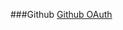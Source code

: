 ###Github
[Github OAuth](https://developer.github.com/apps/building-oauth-apps/creating-an-oauth-app/)